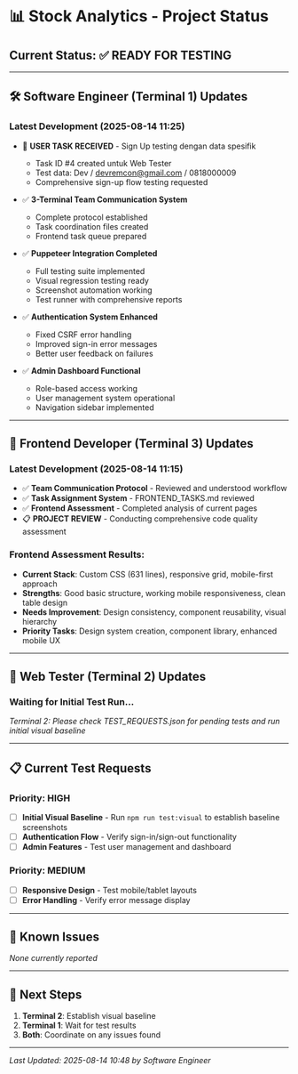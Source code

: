 # 📊 Stock Analytics - Project Status

## Current Status: ✅ READY FOR TESTING

---

## 🛠️ Software Engineer (Terminal 1) Updates

### Latest Development (2025-08-14 11:25)
- 🎯 **USER TASK RECEIVED** - Sign Up testing dengan data spesifik
  - Task ID #4 created untuk Web Tester
  - Test data: Dev / devremcon@gmail.com / 0818000009
  - Comprehensive sign-up flow testing requested

- ✅ **3-Terminal Team Communication System**
  - Complete protocol established
  - Task coordination files created
  - Frontend task queue prepared

- ✅ **Puppeteer Integration Completed**
  - Full testing suite implemented
  - Visual regression testing ready
  - Screenshot automation working
  - Test runner with comprehensive reports

- ✅ **Authentication System Enhanced**
  - Fixed CSRF error handling
  - Improved sign-in error messages
  - Better user feedback on failures

- ✅ **Admin Dashboard Functional**
  - Role-based access working
  - User management system operational
  - Navigation sidebar implemented

---

## 🎨 Frontend Developer (Terminal 3) Updates

### Latest Development (2025-08-14 11:15)
- ✅ **Team Communication Protocol** - Reviewed and understood workflow
- ✅ **Task Assignment System** - FRONTEND_TASKS.md reviewed
- ✅ **Frontend Assessment** - Completed analysis of current pages
- 📋 **PROJECT REVIEW** - Conducting comprehensive code quality assessment

### Frontend Assessment Results:
- **Current Stack**: Custom CSS (631 lines), responsive grid, mobile-first approach
- **Strengths**: Good basic structure, working mobile responsiveness, clean table design
- **Needs Improvement**: Design consistency, component reusability, visual hierarchy
- **Priority Tasks**: Design system creation, component library, enhanced mobile UX

---

## 🧪 Web Tester (Terminal 2) Updates

### Waiting for Initial Test Run...
*Terminal 2: Please check TEST_REQUESTS.json for pending tests and run initial visual baseline*

---

## 📋 Current Test Requests

### Priority: HIGH
- [ ] **Initial Visual Baseline** - Run `npm run test:visual` to establish baseline screenshots
- [ ] **Authentication Flow** - Verify sign-in/sign-out functionality
- [ ] **Admin Features** - Test user management and dashboard

### Priority: MEDIUM  
- [ ] **Responsive Design** - Test mobile/tablet layouts
- [ ] **Error Handling** - Verify error message display

---

## 🚨 Known Issues
*None currently reported*

---

## 📝 Next Steps
1. **Terminal 2**: Establish visual baseline
2. **Terminal 1**: Wait for test results
3. **Both**: Coordinate on any issues found

---

*Last Updated: 2025-08-14 10:48 by Software Engineer*